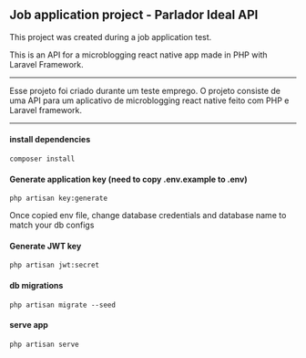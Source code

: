 ## Job application project - Parlador Ideal API

This project was created during a job application test. 

This is an API for a microblogging react native app made in PHP with Laravel Framework. 

------------------------------

Esse projeto foi criado durante um teste emprego. 
O projeto consiste de uma API para um aplicativo de microblogging react native feito com PHP e Laravel framework.

------------------------------

#### install dependencies
```
composer install
```

#### Generate application key (need to copy .env.example to .env)
```
php artisan key:generate
```

Once copied env file, change database credentials and database name to match your db configs

#### Generate JWT key
```
php artisan jwt:secret
```

#### db migrations
```
php artisan migrate --seed
```

#### serve app
```
php artisan serve
```